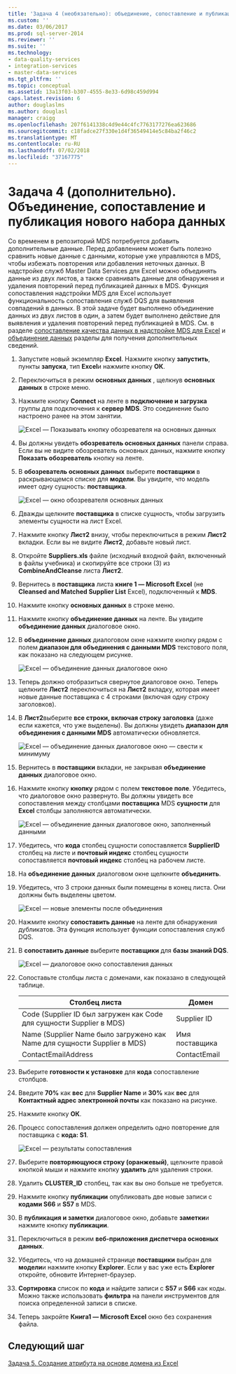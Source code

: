```yaml
---
title: 'Задача 4 (необязательно): объединение, сопоставление и публикация нового набора данных | Документация Майкрософт'
ms.custom: ''
ms.date: 03/06/2017
ms.prod: sql-server-2014
ms.reviewer: ''
ms.suite: ''
ms.technology:
- data-quality-services
- integration-services
- master-data-services
ms.tgt_pltfrm: ''
ms.topic: conceptual
ms.assetid: 13a13f03-b307-4555-8e33-6d98c459d994
caps.latest.revision: 6
author: douglaslms
ms.author: douglasl
manager: craigg
ms.openlocfilehash: 207f6141338c4d9e44c4fc7763177276ea623686
ms.sourcegitcommit: c18fadce27f330e1d4f36549414e5c84ba2f46c2
ms.translationtype: MT
ms.contentlocale: ru-RU
ms.lasthandoff: 07/02/2018
ms.locfileid: "37167775"
---
```

# <a name="task-4-optional-combining-matching-and-publishing-new-set-of-data"></a>Задача 4 (дополнительно). Объединение, сопоставление и публикация нового набора данных
  Со временем в репозиторий MDS потребуется добавить дополнительные данные. Перед добавлением может быть полезно сравнить новые данные с данными, которые уже управляются в MDS, чтобы избежать повторения или добавления неточных данных. В надстройке служб Master Data Services для Excel можно объединять данные из двух листов, а также сравнивать данные для обнаружения и удаления повторений перед публикацией данных в MDS. Функция сопоставления надстройки MDS для Excel использует функциональность сопоставления служб DQS для выявления совпадений в данных. В этой задаче будет выполнено объединение данных из двух листов в один, а затем будет выполнено действие для выявления и удаления повторений перед публикацией в MDS. См. в разделе [сопоставление качества данных в надстройке MDS для Excel](http://msdn.microsoft.com/library/hh548681.aspx) и [объединение данных](http://msdn.microsoft.com/library/hh548680.aspx) разделы для получения дополнительных сведений.  
  
1.  Запустите новый экземпляр **Excel**. Нажмите кнопку **запустить**, пункты **запуска**, тип **Excel**и нажмите кнопку **ОК**.  
  
2.  Переключиться в режим **основных данных** , щелкнув **основных данных** в строке меню.  
  
3.  Нажмите кнопку **Connect** на ленте в **подключение и загрузка** группы для подключения к **сервер MDS**. Это соединение было настроено ранее на этом занятии.  
  
     ![Excel — Показывать кнопку обозревателя на основных данных](../../2014/tutorials/media/et-combinematchandpublishnewsod-01.jpg "Excel — Показывать кнопку обозревателя на основных данных")  
  
4.  Вы должны увидеть **обозреватель основных данных** панели справа. Если вы не видите обозреватель основных данных, нажмите кнопку **Показать обозреватель** кнопку на ленте.  
  
5.  В **обозреватель основных данных** выберите **поставщики** в раскрывающемся списке для **модели**. Вы увидите, что модель имеет одну сущность: **поставщика**.  
  
     ![Excel — окно обозревателя основных данных](../../2014/tutorials/media/et-combinematchandpublishnewsod-02.jpg "Excel — окно обозревателя основных данных")  
  
6.  Дважды щелкните **поставщика** в списке сущность, чтобы загрузить элементы сущности на лист Excel.  
  
7.  Нажмите кнопку **Лист2** внизу, чтобы переключиться в режим **Лист2** вкладки. Если вы не видите **Лист2**, добавьте новый лист.  
  
8.  Откройте **Suppliers.xls** файле (исходный входной файл, включенный в файлы учебника) и скопируйте все строки (3) из **CombineAndCleanse** листа **Лист2**.  
  
9. Вернитесь в **поставщика** листа **книге 1 — Microsoft Excel** (не **Cleansed and Matched Supplier List** Excel), подключенный к **MDS**.  
  
10. Нажмите кнопку **основных данных** в строке меню.  
  
11. Нажмите кнопку **объединение данных** на ленте. Вы увидите **объединение данных** диалоговое окно.  
  
12. В **объединение данных** диалоговом окне нажмите кнопку рядом с полем **диапазон для объединения с данными MDS** текстового поля, как показано на следующем рисунке.  
  
     ![Excel — объединение данных диалоговое окно](../../2014/tutorials/media/et-combinematchandpublishnewsod-03.jpg "Excel — объединение данных диалоговое окно")  
  
13. Теперь должно отобразиться свернутое диалоговое окно. Теперь щелкните **Лист2** переключиться на **Лист2** вкладку, которая имеет новые данные поставщика с 4 строками (включая одну строку заголовков).  
  
14. В **Лист2**выберите **все строки, включая строку заголовка** (даже если кажется, что уже выделены). Вы должны увидеть **диапазон для объединения с данными MDS** автоматически обновляется.  
  
     ![Excel — объединение данных диалоговое окно — свести к минимуму](../../2014/tutorials/media/et-combinematchandpublishnewsod-04.jpg "Excel — объединение данных диалоговое окно — свести к минимуму")  
  
15. Вернитесь в **поставщики** вкладки, не закрывая **объединение данных** диалоговое окно.  
  
16. Нажмите кнопку **кнопку** рядом с полем **текстовое поле**. Убедитесь, что диалоговое окно развернуто. Вы должны увидеть все сопоставления между столбцами **поставщика** MDS **сущности** для **Excel** столбцы заполняются автоматически.  
  
     ![Excel — объединение данных диалоговое окно, заполненный данными](../../2014/tutorials/media/et-combinematchandpublishnewsod-05.jpg "Excel — объединение данных диалоговое окно, заполненный данными")  
  
17. Убедитесь, что **кода** столбец сущности сопоставляется **SupplierID** столбец на листе и **почтовый индекс** столбец сущности сопоставляется **почтовый индекс** столбец на рабочем листе.  
  
18. На **объединение данных** диалоговом окне щелкните **объединить**.  
  
19. Убедитесь, что 3 строки данных были помещены в конец листа. Они должны быть выделены цветом.  
  
     ![Excel — новые элементы после объединения](../../2014/tutorials/media/et-combinematchandpublishnewsod-06.jpg "Excel — новые элементы после объединения")  
  
20. Нажмите кнопку **сопоставить данные** на ленте для обнаружения дубликатов. Эта функция использует функции сопоставления служб DQS.  
  
21. В **сопоставить данные** выберите **поставщики** для **базы знаний DQS**.  
  
     ![Excel — диалоговое окно сопоставления данных](../../2014/tutorials/media/et-combinematchandpublishnewsod-07.jpg "Excel — диалоговое окно сопоставления данных")  
  
22. Сопоставьте столбцы листа с доменами, как показано в следующей таблице.  
  
    |Столбец листа|Домен|  
    |----------------------|------------|  
    |Code (Supplier ID был загружен как Code для сущности Supplier в MDS)|Supplier ID|  
    |Name (Supplier Name было загружено как Name для сущности Supplier в MDS)|Имя поставщика|  
    |ContactEmailAddress|ContactEmail|  
  
23. Выберите **готовности к установке** для **кода** сопоставление столбцов.  
  
24. Введите **70%** как **вес** для **Supplier Name** и **30%** как **вес** для **Контактный адрес электронной почты** как показано на рисунке.  
  
25. Нажмите кнопку **ОК**.  
  
26. Процесс сопоставления должен определить одно повторение для поставщика с **кода: S1**.  
  
     ![Excel — результаты сопоставления](../../2014/tutorials/media/et-combinematchandpublishnewsod-08.jpg "Excel — результаты сопоставления")  
  
27. Выберите **повторяющуюся строку (оранжевый)**, щелкните правой кнопкой мыши и нажмите кнопку **удалить** для удаления строки.  
  
28. Удалить **CLUSTER_ID** столбец, так как вы оно больше не требуется.  
  
29. Нажмите кнопку **публикации** опубликовать две новые записи с **кодами S66** и **S57** в MDS.  
  
30. В **публикация и заметки** диалоговое окно, добавьте **заметки**и нажмите кнопку **публикации**.  
  
31. Переключиться в режим **веб-приложения диспетчера основных данных**.  
  
32. Убедитесь, что на домашней странице **поставщики** выбран для **модели**и нажмите кнопку **Explorer**. Если у вас уже есть **Explorer** откройте, обновите Интернет-браузер.  
  
33. **Сортировка** список по **кода** и найдите записи с **S57** и **S66** как коды. Можно также использовать **фильтра** на панели инструментов для поиска определенной записи в списке.  
  
34. Теперь закройте **Книга1 — Microsoft Excel** окно без сохранения файла.  
  
## <a name="next-step"></a>Следующий шаг  
 [Задача 5. Создание атрибута на основе домена из Excel](../../2014/tutorials/task-5-creating-a-domain-based-attribute-from-excel.md)  
  
  
